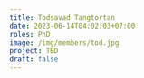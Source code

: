 ```yaml
---
title: Todsavad Tangtortan
date: 2023-06-14T04:02:03+07:00
roles: PhD
image: /img/members/tod.jpg
project: TBD
draft: false
---
```


